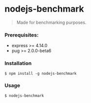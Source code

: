 # nodejs-benchmark

> Made for benchmarking purposes.

### Prerequisites:
- express >= 4.14.0
- pug >= 2.0.0-beta6

### Installation
```shell
$ npm install -g nodejs-benchmark
```

### Usage
```shell
$ nodejs-benchmark
```
